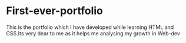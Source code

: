 # First-ever-portfolio
This is the portfolio which I have developed while learning HTML and CSS.Its very dear to me as it helps me analysing my growth in Web-dev
